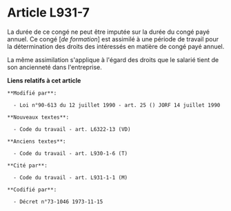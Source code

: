 # Article L931-7

La durée de ce congé ne peut être imputée sur la durée du congé payé annuel. Ce congé [*de formation*] est assimilé à une
période de travail pour la détermination des droits des intéressés en matière de congé payé annuel.

La même assimilation s'applique à l'égard des droits que le salarié tient de son ancienneté dans l'entreprise.

**Liens relatifs à cet article**

	**Modifié par**:

	  - Loi n°90-613 du 12 juillet 1990 - art. 25 () JORF 14 juillet 1990

	**Nouveaux textes**:

	  - Code du travail - art. L6322-13 (VD)

	**Anciens textes**:

	  - Code du travail - art. L930-1-6 (T)

	**Cité par**:

	  - Code du travail - art. L931-1-1 (M)

	**Codifié par**:

	  - Décret n°73-1046 1973-11-15
